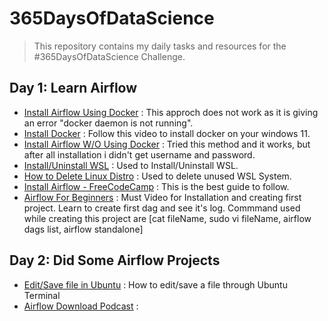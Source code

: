 # 365DaysOfDataScience
> This repository contains my daily tasks and resources for the #365DaysOfDataScience Challenge.

## Day 1: Learn Airflow
- [Install Airflow Using Docker](https://www.youtube.com/watch?v=Sva8rDtlWi4&ab_channel=Philodiscite) : This approch does not work as it is giving an error "docker daemon is not running".
- [Install Docker](https://www.youtube.com/watch?v=aCRMnDLnWmU&ab_channel=ProgrammingKnowledge) : Follow this video to install docker on your windows 11.
- [Install Airflow W/O Using Docker](https://www.youtube.com/watch?v=Va_NMDoDqLQ&ab_channel=TechAdvice) : Tried this method and it works, but after all installation i didn't get username and password.
- [Install/Uninstall WSL](https://youtu.be/CV6SKGbUv5Q) : Used to Install/Uninstall WSL.
- [How to Delete Linux Distro](https://youtu.be/Q5bLGgW_U0Y) : Used to delete unused WSL System.
- [Install Airflow - FreeCodeCamp](https://www.freecodecamp.org/news/install-apache-airflow-on-windows-without-docker/) : This is the best guide to follow.
- [Airflow For Beginners](https://youtu.be/p0vZedMl93c) : Must Video for Installation and creating first project. Learn to create first dag and see it's log. Commmand used while creating this project are [cat fileName, sudo vi fileName, airflow dags list, airflow standalone]
  
## Day 2: Did Some Airflow Projects
- [Edit/Save file in Ubuntu](https://stackoverflow.com/questions/17535428/how-to-edit-save-a-file-through-ubuntu-terminal) : How to edit/save a file through Ubuntu Terminal
- [Airflow Download Podcast](https://www.youtube.com/watch?v=s-r2gEr7YW4&ab_channel=Dataquest) :